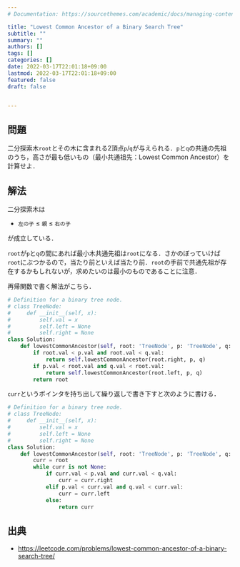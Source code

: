 ```yaml
---
# Documentation: https://sourcethemes.com/academic/docs/managing-content/

title: "Lowest Common Ancestor of a Binary Search Tree"
subtitle: ""
summary: ""
authors: []
tags: []
categories: []
date: 2022-03-17T22:01:18+09:00
lastmod: 2022-03-17T22:01:18+09:00
featured: false
draft: false


---
```


## 問題

二分探索木`root`とその木に含まれる2頂点`p`/`q`が与えられる．`p`と`q`の共通の先祖のうち，高さが最も低いもの（最小共通祖先：Lowest Common Ancestor）を計算せよ．

## 解法

二分探索木は

- `左の子` ≤ `親` ≤ `右の子`

が成立している．

`root`が`p`と`q`の間にあれば最小木共通先祖は`root`になる．さかのぼっていけば`root`にぶつかるので，当たり前といえば当たり前．`root`の手前で共通先祖が存在するかもしれないが，求めたいのは最小のものであることに注意．

再帰関数で書く解法がこちら．

```python
# Definition for a binary tree node.
# class TreeNode:
#     def __init__(self, x):
#         self.val = x
#         self.left = None
#         self.right = None
class Solution:
    def lowestCommonAncestor(self, root: 'TreeNode', p: 'TreeNode', q: 'TreeNode') -> 'TreeNode':
        if root.val < p.val and root.val < q.val:
            return self.lowestCommonAncestor(root.right, p, q)
        if p.val < root.val and q.val < root.val:
            return self.lowestCommonAncestor(root.left, p, q)
        return root
```

`curr`というポインタを持ち出して繰り返しで書き下すと次のように書ける．

```python
# Definition for a binary tree node.
# class TreeNode:
#     def __init__(self, x):
#         self.val = x
#         self.left = None
#         self.right = None
class Solution:
    def lowestCommonAncestor(self, root: 'TreeNode', p: 'TreeNode', q: 'TreeNode') -> 'TreeNode':
        curr = root
        while curr is not None:
            if curr.val < p.val and curr.val < q.val:
                curr = curr.right
            elif p.val < curr.val and q.val < curr.val:
                curr = curr.left
            else:
                return curr
```

## 出典

- https://leetcode.com/problems/lowest-common-ancestor-of-a-binary-search-tree/